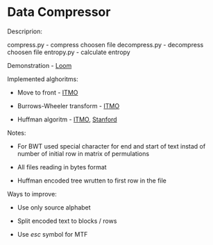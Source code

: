 # Data Compressor

Descriprion:

compress.py - compress choosen file
decompress.py - decompress choosen file
entropy.py - calculate entropy
  

Demonstration - [Loom](https://www.loom.com/share/c7548b75c57f480b870b516e6c2ad27b)


Implemented alghoritms:

 * Move to front - [ITMO](https://neerc.ifmo.ru/wiki/index.php?title=%D0%9F%D1%80%D0%B5%D0%BE%D0%B1%D1%80%D0%B0%D0%B7%D0%BE%D0%B2%D0%B0%D0%BD%D0%B8%D0%B5_MTF)

 * Burrows-Wheeler transform - [ITMO](https://neerc.ifmo.ru/wiki/index.php?title=%D0%9F%D1%80%D0%B5%D0%BE%D0%B1%D1%80%D0%B0%D0%B7%D0%BE%D0%B2%D0%B0%D0%BD%D0%B8%D0%B5_%D0%91%D0%B0%D1%80%D1%80%D0%BE%D1%83%D0%B7%D0%B0-%D0%A3%D0%B8%D0%BB%D0%B5%D1%80%D0%B0)

 * Huffman algoritm - [ITMO](https://neerc.ifmo.ru/wiki/index.php?title=%D0%90%D0%BB%D0%B3%D0%BE%D1%80%D0%B8%D1%82%D0%BC_%D0%A5%D0%B0%D1%84%D1%84%D0%BC%D0%B0%D0%BD%D0%B0), [Stanford](http://web.stanford.edu/class/archive/cs/cs106x/cs106x.1174/assnFiles/assign6/huffman-spec.html)

Notes:

 * For BWT used special character for end and start of text instad of number of initial row in matrix of permulations
 
 * All files reading in bytes format
 
 * Huffman encoded tree wrutten to first row in the file


Ways to improve:

 * Use only source alphabet 
 
 * Split encoded text to blocks / rows

 * Use *esc* symbol for MTF  